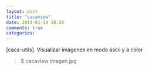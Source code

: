 ```yaml
---
layout: post
title: "cacaview"
date: 2014-01-29 18:29
comments: true
categories: 
---
```

[caca-utils]. Visualizar imágenes en modo ascii y a color

>$ cacaview imagen.jpg  

